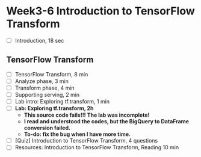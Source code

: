 # Week3-6 Introduction to TensorFlow Transform

- [ ] Introduction, 18 sec

## TensorFlow Transform

- [ ] TensorFlow Transform, 8 min
- [ ] Analyze phase, 3 min
- [ ] Transform phase, 4 min
- [ ] Supporting serving, 2 min
- [ ] Lab intro: Exploring tf.transform, 1 min
- [ ] **Lab: Exploring tf.transform, 2h**
  - **This source code fails!!! The lab was incomplete!**
  - **I read and understood the codes, but the BigQuery to DataFrame conversion failed.**
  - **To-do: fix the bug when I have more time.**
- [ ] [Quiz] Introduction to TensorFlow Transform, 4 questions
- [ ] Resources: Introduction to TensorFlow Transform, Reading 10 min